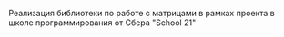 Реализация библиотеки по работе с матрицами в рамках проекта в школе программирования от Сбера "School 21"
